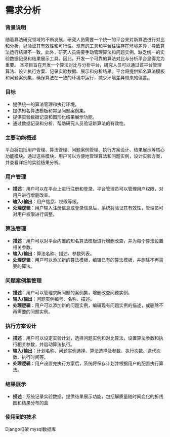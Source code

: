 # 需求分析


### 背景说明
随着算法研究领域的不断发展，研究人员需要一个统一的平台来对新算法进行对比和分析，以验证其有效性和可行性。现有的工具和平台往往存在环境差异，导致算法运行结果不一致。此外，研究人员需要手动管理算法和问题实例，缺乏统一的实验数据记录和结果展示工具。因此，开发一个可靠的算法对比与分析平台显得尤为重要。
本项目旨在开发一个算法对比与分析平台，研究人员可以通过该平台管理算法、设计执行方案、记录实验数据、展示和分析结果。平台将提供知名算法模板和问题案例集，确保算法在一致的环境中运行，减少环境差异带来的偏差。

### 目标
- 提供统一的算法管理和执行环境。
- 提供知名算法模板和常见问题案例集。
- 提供实验数据记录和图形化结果展示功能。
- 通过数据记录和分析，帮助研究人员验证新算法的有效性。


### 主要功能概述
平台将包括用户管理、算法管理、问题案例管理、执行方案设计、结果展示等核心功能模块。通过这些模块，用户可以方便地管理算法和问题实例，设计实验方案，并查看详细的实验结果分析。

### 用户管理
- **描述**：用户可以在平台上进行注册和登录。平台管理员可以管理用户权限，对用户进行增删改查。
- **输入/输出**：用户信息、权限等级。
- **处理逻辑**：用户输入注册信息或登录信息后，系统将验证其有效性，管理员可对用户权限进行调整。

### 算法管理
- **描述**：用户可以对平台内置的知名算法模板进行增删改查，并为每个算法设置相关参数。
- **输入/输出**：算法名称、描述、参数列表。
- **处理逻辑**：用户可以添加新的算法模板，编辑已有的算法模板，并删除不再需要的算法。

### 问题案例集管理
- **描述**：用户可以管理求解问题的案例集，增删改查问题实例。
- **输入/输出**：问题实例编号、名称、描述。
- **处理逻辑**：用户可以添加新的问题实例，编辑现有问题实例的描述，或删除不再需要的问题实例。

### 执行方案设计
- **描述**：用户可以设定实验计划，选择问题实例和对比算法，设置算法参数和执行相关参数，并启动算法执行。
- **输入/输出**：计划名称、问题实例选择、算法选择及参数、执行次数、迭代次数、执行时间等。
- **处理逻辑**：用户设置完执行方案后，系统将保存计划并根据用户的配置执行算法。

### 结果展示
- **描述**：系统记录实验数据，提供结果展示功能，包括解质量随时间变化的折线图和结果分布的盒

### 使用到的技术
Django框架 
mysql数据库
